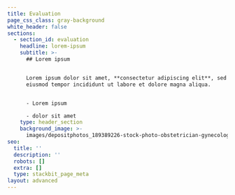 ```yaml
---
title: Evaluation
page_css_class: gray-background
white_header: false
sections:
  - section_id: evaluation
    headline: lorem-ipsum
    subtitle: >-
      ## Lorem ipsum


      Lorem ipsum dolor sit amet, **consectetur adipiscing elit**, sed do
      eiusmod tempor incididunt ut labore et dolore magna aliqua.


      - Lorem ipsum

      - dolor sit amet
    type: header_section
    background_image: >-
      images/depositphotos_189389226-stock-photo-obstetrician-gynecologist-helping-pregnant-woman.jpg
seo:
  title: ''
  description: ''
  robots: []
  extra: []
  type: stackbit_page_meta
layout: advanced
---
```

